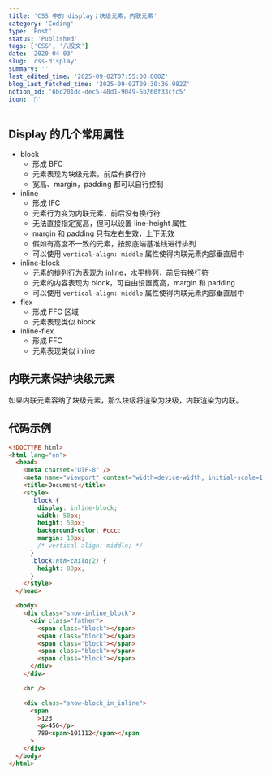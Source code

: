 ```yaml
---
title: 'CSS 中的 display；块级元素，内联元素'
category: 'Coding'
type: 'Post'
status: 'Published'
tags: ['CSS', '八股文']
date: '2020-04-03'
slug: 'css-display'
summary: ''
last_edited_time: '2025-09-02T07:55:00.000Z'
blog_last_fetched_time: '2025-09-02T09:30:36.982Z'
notion_id: '6bc201dc-dec5-40d1-9049-6b260f33cfc5'
icon: '🏰'
---
```


## Display 的几个常用属性

- block
  - 形成 BFC
  - 元素表现为块级元素，前后有换行符
  - 宽高、margin，padding 都可以自行控制
- inline
  - 形成 IFC
  - 元素行为变为内联元素，前后没有换行符
  - 无法直接指定宽高，但可以设置 line-height 属性
  - margin 和 padding 只有左右生效，上下无效
  - 假如有高度不一致的元素，按照底端基准线进行排列
  - 可以使用 `vertical-align: middle` 属性使得内联元素内部垂直居中
- inline-block
  - 元素的排列行为表现为 inline，水平排列，前后有换行符
  - 元素的内容表现为 block，可自由设置宽高，margin 和 padding
  - 可以使用 `vertical-align: middle` 属性使得内联元素内部垂直居中
- flex
  - 形成 FFC 区域
  - 元素表现类似 block
- inline-flex
  - 形成 FFC
  - 元素表现类似 inline

## 内联元素保护块级元素

如果内联元素容纳了块级元素，那么块级将渲染为块级，内联渲染为内联。

## 代码示例

```html
<!DOCTYPE html>
<html lang="en">
  <head>
    <meta charset="UTF-8" />
    <meta name="viewport" content="width=device-width, initial-scale=1.0" />
    <title>Document</title>
    <style>
      .block {
        display: inline-block;
        width: 50px;
        height: 50px;
        background-color: #ccc;
        margin: 10px;
        /* vertical-align: middle; */
      }
      .block:nth-child(2) {
        height: 80px;
      }
    </style>
  </head>

  <body>
    <div class="show-inline_block">
      <div class="father">
        <span class="block"></span>
        <span class="block"></span>
        <span class="block"></span>
        <span class="block"></span>
        <span class="block"></span>
      </div>
    </div>

    <hr />

    <div class="show-block_in_inline">
      <span
        >123
        <p>456</p>
        789<span>101112</span></span
      >
    </div>
  </body>
</html>
```
